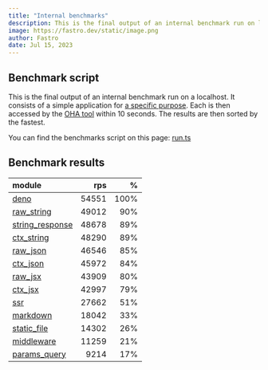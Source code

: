 ```yaml
---
title: "Internal benchmarks"
description: This is the final output of an internal benchmark run on localhost
image: https://fastro.dev/static/image.png
author: Fastro
date: Jul 15, 2023
---
```


## Benchmark script

This is the final output of an internal benchmark run on a localhost. It consists of a simple application for [a specific purpose](https://github.com/fastrodev/fastro/blob/main/deno.json). Each is then accessed by the [OHA tool](https://github.com/hatoo/oha) within 10 seconds. The results are then sorted by the fastest.

You can find the benchmarks script on this page: [run.ts](https://github.com/fastrodev/fastro/blob/main/bench/run.ts)

## Benchmark results


| module                                                                                       |   rps |    % |
| :------------------------------------------------------------------------------------------- | ----: | ---: |
| [deno](https://github.com/fastrodev/fastro/blob/main/examples/deno.ts)                       | 54551 | 100% |
| [raw_string](https://github.com/fastrodev/fastro/blob/main/examples/raw_string.ts)           | 49012 |  90% |
| [string_response](https://github.com/fastrodev/fastro/blob/main/examples/string_response.ts) | 48678 |  89% |
| [ctx_string](https://github.com/fastrodev/fastro/blob/main/examples/ctx_string.ts)           | 48290 |  89% |
| [raw_json](https://github.com/fastrodev/fastro/blob/main/examples/raw_json.ts)               | 46546 |  85% |
| [ctx_json](https://github.com/fastrodev/fastro/blob/main/examples/ctx_json.ts)               | 45972 |  84% |
| [raw_jsx](https://github.com/fastrodev/fastro/blob/main/examples/raw_jsx.tsx)                | 43909 |  80% |
| [ctx_jsx](https://github.com/fastrodev/fastro/blob/main/examples/ctx_jsx.tsx)                | 42997 |  79% |
| [ssr](https://github.com/fastrodev/fastro/blob/main/examples/ssr.ts)                         | 27662 |  51% |
| [markdown](https://github.com/fastrodev/fastro/blob/main/examples/markdown.ts)               | 18042 |  33% |
| [static_file](https://github.com/fastrodev/fastro/blob/main/examples/static_file.ts)         | 14302 |  26% |
| [middleware](https://github.com/fastrodev/fastro/blob/main/examples/middleware.ts)           | 11259 |  21% |
| [params_query](https://github.com/fastrodev/fastro/blob/main/examples/params_query.ts)       |  9214 |  17% |